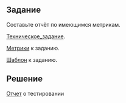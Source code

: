 ## Задание

Составьте отчёт по имеющимся метрикам.

[Техническое_задание](https://docs.google.com/document/d/10DeE4QjuXRJOSIeOEbUcPVX9Ez4iSUXP/edit?usp=drive_link&ouid=116524337723228735425&rtpof=true&sd=true).

[Метрики](https://docs.google.com/spreadsheets/d/1rmW-Twm7DXNVzZ7Z9jqTnj0nL-Zr4Xty/edit?usp=drive_link&ouid=116524337723228735425&rtpof=true&sd=true) к заданию.

[Шаблон](https://docs.google.com/spreadsheets/d/1pUy_jr0lgp3m_QeY5_xKlV8NFSN9iG-I/edit?usp=drive_link&ouid=116524337723228735425&rtpof=true&sd=true) к заданию.

## Решение

[Отчет](https://docs.google.com/spreadsheets/d/10R9rXXHbv0A2RbCjJo6J3QJ4O-FAKgUi/edit?usp=sharing&ouid=116524337723228735425&rtpof=true&sd=true) о тестировании
